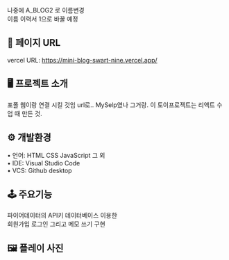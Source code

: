 나중에 A_BLOG2 로 이름변경  
이름 이력서 1으로 바꿀 예정  

## 🔗 페이지 URL 
vercel URL: https://mini-blog-swart-nine.vercel.app/

## 🖥 프로젝트 소개 

포폴 웹이랑 연결 시킬 것임 url로.. 
MySelp였나 그거랑. 
이 토이프로젝트는 리액트 수업 때 만든 것. 

## ⚙️ 개발환경  

• 언어: HTML CSS JavaScript 그 외  
• IDE: Visual Studio Code  
• VCS: Github desktop   

## 🕹 주요기능  

파이어데이터의 API키 데이터베이스 이용한  
회원가입 로그인 그리고 메모 쓰기 구현  

## 🖼 플레이 사진

 

